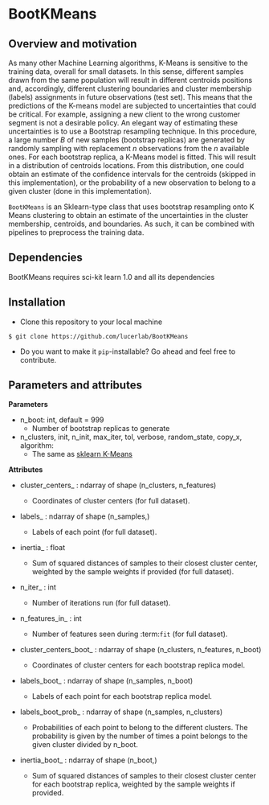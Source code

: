 # BootKMeans

## Overview and motivation

As many other Machine Learning algorithms, K-Means is sensitive to the training data, overall for small datasets. In this sense, different samples drawn from the same population
will result in different centroids positions and, accordingly, different clustering boundaries and cluster membership (labels) assignments in future observations (test set). 
This means that the predictions of the K-means model are subjected to uncertainties that could be critical. For example, assigning a new client to the wrong customer segment
 is not a desirable policy. An elegant way of estimating these uncertainties is to use a Bootstrap resampling technique.
In this procedure, a large number *B* of new samples (bootstrap replicas) are generated by randomly sampling with replacement *n* observations from the *n* available ones.
For each bootstrap replica, a K-Means model is fitted. This will result in a distribution of centroids locations. From this distribution, one could obtain an estimate of the 
confidence intervals for the centroids (skipped in this implementation), or the probability of a new observation to belong to a given cluster (done in this implementation). 

`BootKMeans` is an Sklearn-type class that uses bootstrap resampling onto K Means clustering to obtain an estimate of the uncertainties in the cluster membership, centroids, and boundaries. 
As such, it can be combined with pipelines to preprocess the training data.

## Dependencies

BootKMeans requires sci-kit learn 1.0 and all its dependencies

## Installation

* Clone this repository to your local machine

```
$ git clone https://github.com/lucerlab/BootKMeans
```

* Do you want to make it `pip`-installable? Go ahead and feel free to contribute.

## Parameters and attributes

**Parameters**   
* n_boot: int, default = 999
   - Number of bootstrap replicas to generate        
* n_clusters, init, n_init, max_iter, tol, verbose, random_state, copy_x, algorithm:
   - The same as [sklearn K-Means](https://scikit-learn.org/stable/modules/generated/sklearn.cluster.KMeans.html)

**Attributes**   
* cluster_centers_ : ndarray of shape (n_clusters, n_features)
  - Coordinates of cluster centers (for full dataset).         
* labels_ : ndarray of shape (n_samples,)
  - Labels of each point (for full dataset).
* inertia_ : float
  - Sum of squared distances of samples to their closest cluster center,
	weighted by the sample weights if provided  (for full dataset).
* n_iter_ : int
  - Number of iterations run  (for full dataset).
* n_features_in_ : int
  - Number of features seen during :term:`fit`  (for full dataset).


* cluster_centers_boot_ : ndarray of shape (n_clusters, n_features, n_boot)
  - Coordinates of cluster centers for each bootstrap replica model.
* labels_boot_ : ndarray of shape (n_samples, n_boot)
  - Labels of each point for each bootstrap replica model.
* labels_boot_prob_ : ndarray of shape (n_samples, n_clusters)
  - Probabilities of each point to belong to the different clusters. The probability
	is given by the number of times a point belongs to the given cluster divided by
	n_boot.
* inertia_boot_ : ndarray of shape (n_boot,)
  - Sum of squared distances of samples to their closest cluster center for each
	bootstrap replica, weighted by the sample weights if provided.